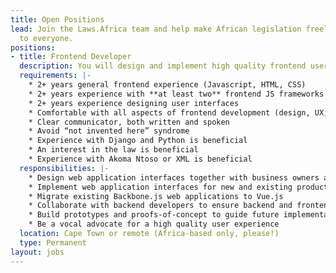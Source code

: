 ```yaml
---
title: Open Positions
lead: Join the Laws.Africa team and help make African legislation freely available
  to everyone.
positions:
- title: Frontend Developer
  description: You will design and implement high quality frontend user experiences for a range of Laws.Africa's web applications, to help make legal information easier to work with and understand. Our applications use Django/Python on the backend with a few APIs where necessary. Our software stack includes Vue, Backbone, ES6, Bootstrap 4, Python, Django and PostgreSQL. Most of our software is open source at [github.com/laws-africa](https://github.com/laws-africa/).
  requirements: |-
    * 2+ years general frontend experience (Javascript, HTML, CSS)
    * 2+ years experience with **at least two** frontend JS frameworks (eg. Vue, React, Ember, Backbone)
    * 2+ years experience designing user interfaces
    * Comfortable with all aspects of frontend development (design, UX, CSS, Javascript, HTML)
    * Clear communicator, both written and spoken
    * Avoid “not invented here” syndrome
    * Experience with Django and Python is beneficial
    * An interest in the law is beneficial
    * Experience with Akoma Ntoso or XML is beneficial
  responsibilities: |-
    * Design web application interfaces together with business owners and UX experts
    * Implement web application interfaces for new and existing products using Vue.js, vanilla ES6, and Bootstrap 4
    * Migrate existing Backbone.js web applications to Vue.js
    * Collaborate with backend developers to ensure backend and frontend components cooperate effectively
    * Build prototypes and proofs-of-concept to guide future implementation options
    * Be a vocal advocate for a high quality user experience
  location: Cape Town or remote (Africa-based only, please!)
  type: Permanent
layout: jobs
---
```


